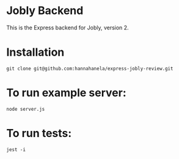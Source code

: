 # Jobly Backend

This is the Express backend for Jobly, version 2.

# Installation
    git clone git@github.com:hannahanela/express-jobly-review.git

# To run example server:

    node server.js
    
# To run tests:

    jest -i
